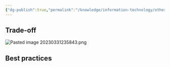 ```yaml
---
{"dg-publish":true,"permalink":"/knowledge/information-technology/others/microservices/","dgPassFrontmatter":true}
---
```



## Trade-off
![Pasted image 20230331235843.png](/img/user/Attachments/Pasted%20image%2020230331235843.png)
## Best practices
